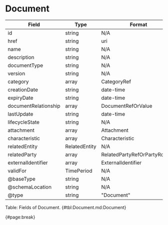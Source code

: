 <!--
    ATTENTION: This file was generated via gradle!
               Do NOT manually edit this file! Any such changes will be overwritten!
-->

# Document

| Field | Type | Format | Required |
| ------- | ------- | ------- | --- |
| id | string | N/A | No |
| href | string | uri | No |
| name | string | N/A | No |
| description | string | N/A | No |
| documentType | string | N/A | No |
| version | string | N/A | No |
| category | array | CategoryRef | No |
| creationDate | string | date-time | No |
| expiryDate | string | date-time | No |
| documentRelationship | array | DocumentRefOrValue | No |
| lastUpdate | string | date-time | No |
| lifecycleState | string | N/A | No |
| attachment | array | Attachment | No |
| characteristic | array | Characteristic | No |
| relatedEntity | RelatedEntity | N/A | No |
| relatedParty | array | RelatedPartyRefOrPartyRoleRef | No |
| externalIdentifier | array | ExternalIdentifier | No |
| validFor | TimePeriod | N/A | No |
| @baseType | string | N/A | No |
| @schemaLocation | string | N/A | No |
| @type | string | "Document" | Yes |

Table: Fields of Document. {#tbl:Document.md:Document}

{#page:break}
